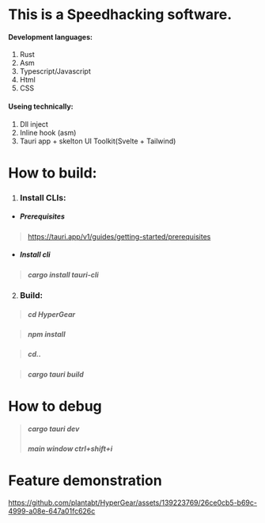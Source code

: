 # This is a Speedhacking software.
#### Development languages: 
1. Rust
2. Asm
3. Typescript/Javascript
4. Html
5. CSS
#### Useing technically:
1. Dll inject
2. Inline hook (asm)
3. Tauri app + skelton UI Toolkit(Svelte + Tailwind)


# How to build:
1. ### Install CLIs:
* ##### Prerequisites
> https://tauri.app/v1/guides/getting-started/prerequisites
* ##### Install cli
> ##### cargo install tauri-cli

2. ### Build:
> ##### cd HyperGear

> ##### npm install

> ##### cd..

> ##### cargo tauri build

# How to debug
> ##### cargo tauri dev
> ##### main window ctrl+shift+i

# Feature demonstration
https://github.com/plantabt/HyperGear/assets/139223769/26ce0cb5-b69c-4999-a08e-647a01fc626c

